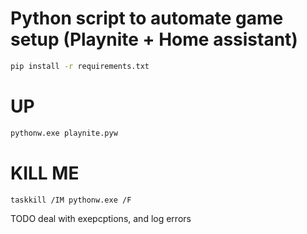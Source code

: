 # Python script to automate game setup (Playnite + Home assistant)
```sh
pip install -r requirements.txt
```


# UP
```sh
pythonw.exe playnite.pyw
```
# KILL ME
```sh
taskkill /IM pythonw.exe /F
```

TODO deal with exepcptions, and log errors

